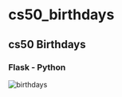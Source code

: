 # cs50_birthdays
## cs50 Birthdays
### Flask - Python
![birthdays](https://user-images.githubusercontent.com/53352272/105022933-16f13e80-5a29-11eb-8683-d2a6081c6b3b.jpg)
